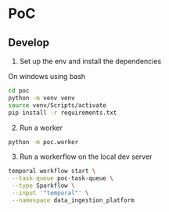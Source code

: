 # PoC

## Develop

1. Set up the env and install the dependencies

On windows using bash

```bash
cd poc
python -m venv venv
source venv/Scripts/activate
pip install -r requirements.txt
```

2. Run a worker

```bash
python -m poc.worker
```


3. Run a workerflow on the local dev server

```bash
temporal workflow start \
 --task-queue poc-task-queue \
 --type Sparkflow \
 --input '"temporal"' \
 --namespace data_ingestion_platform
```